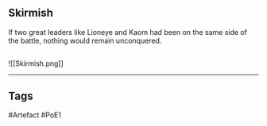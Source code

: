 ## Skirmish
If two great leaders like Lioneye and Kaom
had been on the same side of the battle,
nothing would remain unconquered.
##
![[Skirmish.png]]

---
## Tags
#Artefact
#PoE1